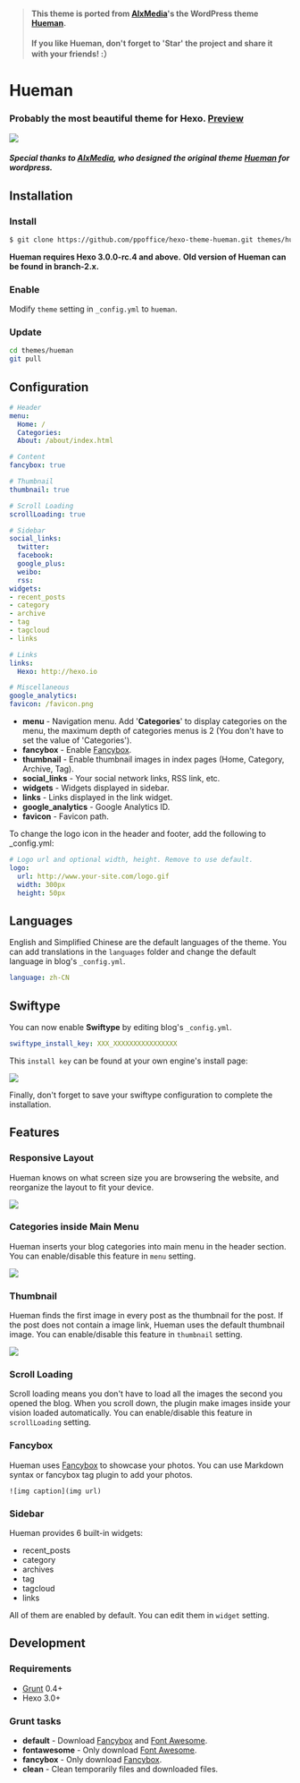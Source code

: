 > #### This theme is ported from [AlxMedia](https://github.com/AlxMedia)'s the WordPress theme [Hueman](https://github.com/AlxMedia/hueman).
> #### If you like Hueman, don't forget to 'Star' the project and share it with your friends! :）

# Hueman
### Probably the most beautiful theme for Hexo. [Preview](http://ppoffice.github.io/hexo-theme-hueman/)
![](http://ppoffice.github.io/hexo-theme-hueman/gallery/preview.jpg "")

##### Special thanks to [AlxMedia](https://github.com/AlxMedia), who designed the original theme [Hueman](https://github.com/AlxMedia/hueman) for wordpress.

## Installation

### Install

``` bash
$ git clone https://github.com/ppoffice/hexo-theme-hueman.git themes/hueman
```

**Hueman requires Hexo 3.0.0-rc.4 and above.**
**Old version of Hueman can be found in branch-2.x.**

### Enable

Modify `theme` setting in `_config.yml` to `hueman`.

### Update

``` bash
cd themes/hueman
git pull
```

## Configuration

``` yml
# Header
menu:
  Home: /
  Categories:
  About: /about/index.html

# Content
fancybox: true

# Thumbnail
thumbnail: true

# Scroll Loading
scrollLoading: true

# Sidebar
social_links:
  twitter:
  facebook:
  google_plus:
  weibo:
  rss:
widgets:
- recent_posts
- category
- archive
- tag
- tagcloud
- links

# Links
links:
  Hexo: http://hexo.io

# Miscellaneous
google_analytics:
favicon: /favicon.png
```

- **menu** - Navigation menu. Add '**Categories**' to display categories on the menu, the maximum depth of categories menus is 2 (You don't have to set the value of 'Categories').
- **fancybox** - Enable [Fancybox].
- **thumbnail** - Enable thumbnail images in index pages (Home, Category, Archive, Tag).
- **social_links** - Your social network links, RSS link, etc.
- **widgets** - Widgets displayed in sidebar.
- **links** - Links displayed in the link widget.
- **google_analytics** - Google Analytics ID.
- **favicon** - Favicon path.

To change the logo icon in the header and footer, add the following to _config.yml:
```yml
# Logo url and optional width, height. Remove to use default.
logo:
  url: http://www.your-site.com/logo.gif
  width: 300px
  height: 50px
```

## Languages

English and Simplified Chinese are the default languages of the theme. You can add translations in the `languages` folder and change the default language in blog's `_config.yml`.

``` yml
language: zh-CN
```

## Swiftype

You can now enable **Swiftype** by editing blog's `_config.yml`.

``` yml
swiftype_install_key: XXX_XXXXXXXXXXXXXXXX
```

This `install key` can be found at your own engine's install page:

![](http://ppoffice.github.io/hexo-theme-hueman/gallery/swiftype_install.jpg "")

Finally, don't forget to save your swiftype configuration to complete the installation.

## Features

### Responsive Layout

Hueman knows on what screen size you are browsering the website, and reorganize the layout to fit your device.

![](http://ppoffice.github.io/hexo-theme-hueman/gallery/responsive.jpg "")

### Categories inside Main Menu

Hueman inserts your blog categories into main menu in the header section. You can enable/disable this feature in `menu` setting.

![](http://ppoffice.github.io/hexo-theme-hueman/gallery/main-menu.jpg "")

### Thumbnail

Hueman finds the first image in every post as the thumbnail for the post. If the post does not contain a image link, Hueman uses the default thumbnail image. You can enable/disable this feature in `thumbnail` setting.

![](http://ppoffice.github.io/hexo-theme-hueman/gallery/thumbnail.jpg "")

### Scroll Loading

Scroll loading means you don't have to load all the images the second you opened the blog. When you scroll down, the plugin make images inside your vision loaded automatically. You can enable/disable this feature in `scrollLoading` setting.

### Fancybox

Hueman uses [Fancybox] to showcase your photos. You can use Markdown syntax or fancybox tag plugin to add your photos.

```
![img caption](img url)
```

### Sidebar

Hueman provides 6 built-in widgets:

- recent_posts
- category
- archives
- tag
- tagcloud
- links

All of them are enabled by default. You can edit them in `widget` setting.

## Development

### Requirements

- [Grunt] 0.4+
- Hexo 3.0+

### Grunt tasks

- **default** - Download [Fancybox] and [Font Awesome].
- **fontawesome** - Only download [Font Awesome].
- **fancybox** - Only download [Fancybox].
- **clean** - Clean temporarily files and downloaded files.

[Hexo]: http://zespia.tw/hexo/
[Fancybox]: http://fancyapps.com/fancybox/
[Font Awesome]: http://fontawesome.io/
[Grunt]: http://gruntjs.com/

